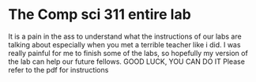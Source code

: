 # The Comp sci 311 entire lab
It is a  pain in the ass to understand what the instructions of our labs are talking about especially when you met a terrible teacher like i did.
I was really painful for me to finish some of the labs, so hopefully my version of the lab can help our future fellows.
GOOD LUCK, YOU CAN DO IT
Please refer to the pdf for instructions 
